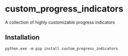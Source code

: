 # custom_progress_indicators

A collection of highly customizable progress indicators

## Installation

```shell
python.exe -m pip install custom_progress_indicators
```
